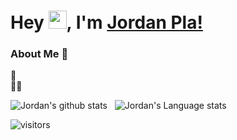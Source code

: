 # Hey <img src="https://github.com/TheDudeThatCode/TheDudeThatCode/blob/master/Assets/Hi.gif" width="29px">, I'm [Jordan Pla!](https://t.me/jordipi/) 

<!--
**jordipynb/jordipynb** is a ✨ _special_ ✨ repository because its `README.md` (this file) appears on your GitHub profile.

Here are some ideas to get you started:

- 🔭 I’m currently working on ...
- 🌱 I’m currently learning ...
- 👯 I’m looking to collaborate on ...
- 🤔 I’m looking for help with ...
- 💬 Ask me about ...
- 📫 How to reach me: ...
- 😄 Pronouns: ...
- ⚡ Fun fact: ...
-->


### About Me 🚀
🌱  </br>
👨‍💻  </br>

![Jordan's github stats](https://github-readme-stats.vercel.app/api?username=jordipynb&show_icons=true&hide_border=true)&nbsp;&nbsp;
![Jordan's Language stats](https://github-readme-stats-eight-theta.vercel.app/api/top-langs/?username=jordipynb&layout=compact&langs_count=8&hide_border=true)
<br />

![visitors](https://visitor-badge.laobi.icu/badge?page_id=jordipynb.jordipynb)
